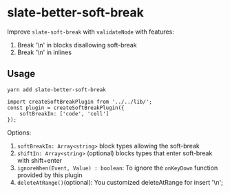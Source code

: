 # slate-better-soft-break

Improve `slate-soft-break` with `validateNode` with features:
1. Break '\n' in blocks disallowing soft-break
2. Break '\n' in inlines

## Usage
```
yarn add slate-better-soft-break
```

```
import createSoftBreakPlugin from '../../lib/';
const plugin = createSoftBreakPlugin({
    softBreakIn: ['code', 'cell']
});
```
Options: 
1. `softBreakIn: Array<string>` block types allowing the soft-break
2. `shiftIn: Array<string>` (optional) blocks types that enter soft-break with shift+enter
3. `ignoreWhen(Event, Value) : boolean`: To ignore the `onKeyDown` function provided by this plugin
4. `deleteAtRange()`(optional): You customized deleteAtRange for insert '\n';
